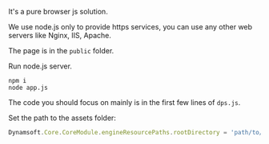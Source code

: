 It's a pure browser js solution. 

We use node.js only to provide https services, you can use any other web servers like Nginx, IIS, Apache.

The page is in the `public` folder.

Run node.js server.
```
npm i
node app.js
```

The code you should focus on mainly is in the first few lines of `dps.js`.

Set the path to the assets folder:
```js
Dynamsoft.Core.CoreModule.engineResourcePaths.rootDirectory = 'path/to/assets'
```
